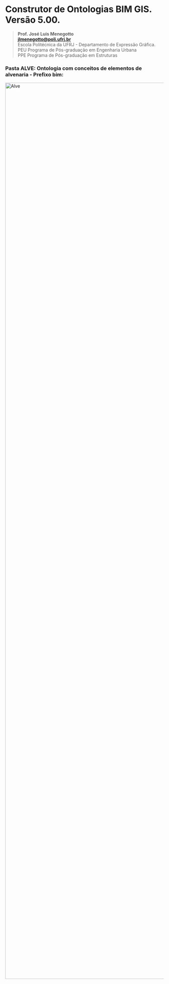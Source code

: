 # Construtor de Ontologias BIM GIS. Versão 5.00.
>**Prof. José Luis Menegotto**<br>
>**jlmenegotto@poli.ufrj.br**<br>
>Escola Politécnica da UFRJ - Departamento de Expressão Gráfica.<br>
>PEU Programa de Pós-graduação em Engenharia Urbana<br>
>PPE Programa de Pós-graduação em Estruturas<br>

### Pasta ALVE: Ontologia com conceitos de elementos de alvenaria - Prefixo bim:

<img width="804" height="2852" alt="Alve" src="https://github.com/user-attachments/assets/911ad697-7120-430b-ac6f-1aac646ab427" />

